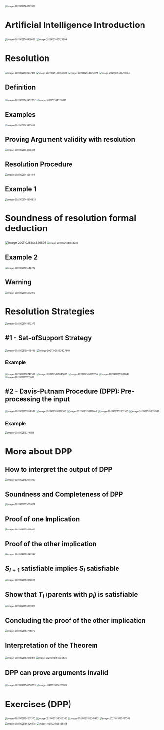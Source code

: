 <img src="D:\dev\AllNote\.mdnote\assets\image-20211025140021902.png" alt="image-20211025140021902" style="zoom:50%;" />

# Artificial Intelligence Introduction

<img src="D:\dev\AllNote\.mdnote\assets\image-20211025140108627.png" alt="image-20211025140108627" style="zoom:50%;" />

<img src="D:\dev\AllNote\.mdnote\assets\image-20211025140123609.png" alt="image-20211025140123609" style="zoom:50%;" />

# Resolution

<img src="D:\dev\AllNote\.mdnote\assets\image-20211025140237416.png" alt="image-20211025140237416" style="zoom:50%;" />

<img src="D:\dev\AllNote\.mdnote\assets\image-20211025140359084.png" alt="image-20211025140359084" style="zoom:50%;" />

<img src="D:\dev\AllNote\.mdnote\assets\image-20211025143213078.png" alt="image-20211025143213078" style="zoom:50%;" />

<img src="D:\dev\AllNote\.mdnote\assets\image-20211025140718504.png" alt="image-20211025140718504" style="zoom:50%;" />

## Definition

<img src="D:\dev\AllNote\.mdnote\assets\image-20211025143952707.png" alt="image-20211025143952707" style="zoom:50%;" />

<img src="D:\dev\AllNote\.mdnote\assets\image-20211025143110871.png" alt="image-20211025143110871" style="zoom:50%;" />

## Examples

<img src="D:\dev\AllNote\.mdnote\assets\image-20211025143913818.png" alt="image-20211025143913818" style="zoom:50%;" />

## Proving Argument validity with resolution

<img src="D:\dev\AllNote\.mdnote\assets\image-20211025144153325.png" alt="image-20211025144153325" style="zoom:50%;" />

## Resolution Procedure

<img src="D:\dev\AllNote\.mdnote\assets\image-20211025144251189.png" alt="image-20211025144251189" style="zoom:50%;" />

## Example 1

<img src="D:\dev\AllNote\.mdnote\assets\image-20211025144350632.png" alt="image-20211025144350632" style="zoom:50%;" />

# Soundness of resolution formal deduction

<img src="D:\dev\AllNote\.mdnote\assets\image-20211025144526598.png" alt="image-20211025144526598" style="zoom:67%;" />

<img src="D:\dev\AllNote\.mdnote\assets\image-20211025144934285.png" alt="image-20211025144934285" style="zoom:50%;" />

## Example 2

<img src="D:\dev\AllNote\.mdnote\assets\image-20211025145144272.png" alt="image-20211025145144272" style="zoom:50%;" />

## Warning

<img src="D:\dev\AllNote\.mdnote\assets\image-20211025145210150.png" alt="image-20211025145210150" style="zoom:50%;" />

# Resolution Strategies

<img src="D:\dev\AllNote\.mdnote\assets\image-20211025145310379.png" alt="image-20211025145310379" style="zoom:50%;" />

## #1 - Set-ofSupport Strategy

<img src="D:\dev\AllNote\.mdnote\assets\image-20211025150145498.png" alt="image-20211025150145498" style="zoom:50%;" />

<img src="D:\dev\AllNote\.mdnote\assets\image-20211025150327804.png" alt="image-20211025150327804" style="zoom:55%;" />

### Example

<img src="D:\dev\AllNote\.mdnote\assets\image-20211025150742559.png" alt="image-20211025150742559" style="zoom:50%;" />

<img src="D:\dev\AllNote\.mdnote\assets\image-20211025150945035.png" alt="image-20211025150945035" style="zoom:50%;" />

<img src="D:\dev\AllNote\.mdnote\assets\image-20211025151013355.png" alt="image-20211025151013355" style="zoom:50%;" />

<img src="D:\dev\AllNote\.mdnote\assets\image-20211025151036047.png" alt="image-20211025151036047" style="zoom:50%;" />

<img src="D:\dev\AllNote\.mdnote\assets\image-20211025151131067.png" alt="image-20211025151131067" style="zoom:50%;" />

## #2 - Davis-Putnam Procedure (DPP): Pre-processing the input

<img src="D:\dev\AllNote\.mdnote\assets\image-20211025151959048.png" alt="image-20211025151959048" style="zoom:50%;" />

<img src="D:\dev\AllNote\.mdnote\assets\image-20211025151817303.png" alt="image-20211025151817303" style="zoom:50%;" />

<img src="D:\dev\AllNote\.mdnote\assets\image-20211025152116644.png" alt="image-20211025152116644" style="zoom:50%;" />

<img src="D:\dev\AllNote\.mdnote\assets\image-20211025152331305.png" alt="image-20211025152331305" style="zoom:50%;" />

<img src="D:\dev\AllNote\.mdnote\assets\image-20211025152351148.png" alt="image-20211025152351148" style="zoom:50%;" />

### Example

<img src="D:\dev\AllNote\.mdnote\assets\image-20211025152741119.png" alt="image-20211025152741119" style="zoom:50%;" />

# More about DPP

## How to interpret the output of DPP

<img src="D:\dev\AllNote\.mdnote\assets\image-20211025152948190.png" alt="image-20211025152948190" style="zoom:50%;" />

## Soundness and Completeness of DPP

<img src="D:\dev\AllNote\.mdnote\assets\image-20211025153009519.png" alt="image-20211025153009519" style="zoom:50%;" />

## Proof of one Implication

<img src="D:\dev\AllNote\.mdnote\assets\image-20211025153319458.png" alt="image-20211025153319458" style="zoom:50%;" />

## Proof of the other implication

<img src="D:\dev\AllNote\.mdnote\assets\image-20211025153327027.png" alt="image-20211025153327027" style="zoom:50%;" />

## $S_{i+1}$ satisfiable implies $S_i$ satisfiable

<img src="D:\dev\AllNote\.mdnote\assets\image-20211025153612828.png" alt="image-20211025153612828" style="zoom:50%;" />

## Show that $T_i$ (parents with $p_i$) is satisfiable

<img src="D:\dev\AllNote\.mdnote\assets\image-20211025153639311.png" alt="image-20211025153639311" style="zoom:50%;" />

## Concluding the proof of the other implication

<img src="D:\dev\AllNote\.mdnote\assets\image-20211025153714070.png" alt="image-20211025153714070" style="zoom:50%;" />

## Interpretation of the Theorem

<img src="D:\dev\AllNote\.mdnote\assets\image-20211025153915169.png" alt="image-20211025153915169" style="zoom:50%;" />

<img src="D:\dev\AllNote\.mdnote\assets\image-20211025154004835.png" alt="image-20211025154004835" style="zoom:50%;" />

## DPP can prove arguments invalid

<img src="D:\dev\AllNote\.mdnote\assets\image-20211025154056733.png" alt="image-20211025154056733" style="zoom:50%;" />

<img src="D:\dev\AllNote\.mdnote\assets\image-20211025154201902.png" alt="image-20211025154201902" style="zoom:50%;" />

# Exercises (DPP)

<img src="D:\dev\AllNote\.mdnote\assets\image-20211025154231370.png" alt="image-20211025154231370" style="zoom:50%;" />

<img src="D:\dev\AllNote\.mdnote\assets\image-20211025154303343.png" alt="image-20211025154303343" style="zoom:50%;" />

<img src="D:\dev\AllNote\.mdnote\assets\image-20211025155343973.png" alt="image-20211025155343973" style="zoom:50%;" />

<img src="D:\dev\AllNote\.mdnote\assets\image-20211025155421045.png" alt="image-20211025155421045" style="zoom:50%;" />

<img src="D:\dev\AllNote\.mdnote\assets\image-20211025155426978.png" alt="image-20211025155426978" style="zoom:50%;" />

<img src="D:\dev\AllNote\.mdnote\assets\image-20211025155436513.png" alt="image-20211025155436513" style="zoom:50%;" />